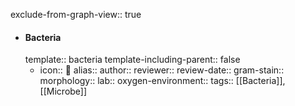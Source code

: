 exclude-from-graph-view:: true

- #### Bacteria
  template:: bacteria
  template-including-parent:: false
	- icon:: 🦠
	  alias::
	  author::
	  reviewer::
	  review-date::
	  gram-stain::
	  morphology::
	  lab::
	  oxygen-environment::
	  tags:: [[Bacteria]], [[Microbe]]